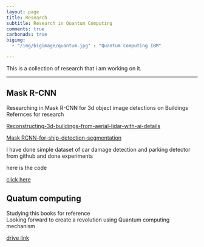 ```yaml
---
layout: page
title: Research
subtitle: Research in Quantum Computing 
comments: true
carbonads: true
bigimg:
  - "/img/bigimage/quantum.jpg" : "Quantum Computing IBM"

---
```


This is a collection of research that i am working on it. 


---

## Mask R-CNN

Researching in Mask R-CNN for 3d object image detections on Buildings
Refernces for research

[Reconstructing-3d-buildings-from-aerial-lidar-with-ai-details](https://medium.com/geoai/reconstructing-3d-buildings-from-aerial-lidar-with-ai-details-6a81cb3079c0) 

[Mask RCNN-for-ship-detection-segmentation](https://towardsdatascience.com/mask-r-cnn-for-ship-detection-segmentation-a1108b5a083)


I have done simple dataset of car damage detection and parking detector from github and done experiments 

here is the code

[click here](https://github.com/geekylax/RCNN-object-detetction)


## Quatum computing 

Studying this books for reference  
Looking forward to create a revolution using  Quantum computing  mechanism

[drive link](https://drive.google.com/file/d/1jbJkpHWU2vm7u9tBeLrhv3N_LtNiWm1L/view?usp=sharing)
